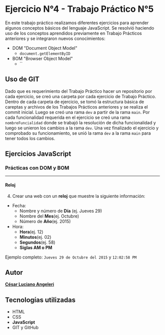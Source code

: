# Ejercicio N°4 - Trabajo Práctico N°5
En este trabajo práctico realizamos diferentes ejercicios para aprender algunos conceptos básicos del lenguaje JavaScript.
Se resolvió haciendo uso de los conceptos aprendidos previamente en Trabajo Prácticos anteriores y se integraron nuevos conocimientos:
* DOM "Document Object Model"
    * `document.getElementByID`
* BOM "Browser Object Model"
    * ``
## Uso de GIT
Dado que es requerimiento del Trabajo Práctico hacer un repositorio por cada ejercicio, se creó una carpeta por cada ejercicio de Trabajo Práctico. Dentro de cada carpeta de ejercicio, se tomó la estructura básica de careptas y archivos de los Trabajos Prácticos anteriores y se realiza el commit inicial. Luego se creó una rama `dev` a partir de la rama `main`. Por cada funcionalidad requerida en el ejercicio se creó una rama `nombreFuncialidad` donde se trabajó la resolución de dicha funcionalidad y luego se unieron los cambios a la rama `dev`. Una vez finalizado el ejercicio y comprobado su funcionamiento, se unió la rama `dev` a la rama `main` para tener todos los cambios. 
## Ejercicios JavaScript
### Prácticas con DOM y BOM
-------------------
#### Reloj

4. Crear una web con un **reloj** que muestre la siguiente información:
* Fecha:
    * Nombre y número de **Día** (ej. Jueves 29)
    * Nombre del **Mes**(ej. Octubre)
    * Número de **Año**(ej. 2015)
* Hora:
    * **Hora**(ej. 12)
    * **Minutos**(ej. 02)
    * **Segundos**(ej. 58)
    * **Siglas AM o PM**

Ejemplo completo: `Jueves 29 de Octubre del 2015` y `12:02:58 PM` 

## Autor
[**César Luciano Angeleri**](https://www.linkedin.com/in/cesar-luciano-angeleri/)
## Tecnologías utilizadas
* HTML
* CSS
* **JavaScript**
*  GIT y GitHub
